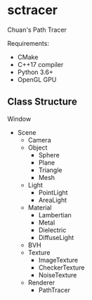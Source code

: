 # sctracer
Chuan's Path Tracer

Requirements:
- CMake
- C++17 compiler
- Python 3.6+
- OpenGL GPU


## Class Structure

Window
- Scene
  - Camera
  - Object
    - Sphere
    - Plane
    - Triangle
    - Mesh
  - Light
    - PointLight
    - AreaLight
  - Material
    - Lambertian
    - Metal
    - Dielectric
    - DiffuseLight
  - BVH
  - Texture
    - ImageTexture
    - CheckerTexture
    - NoiseTexture
  - Renderer
    - PathTracer
